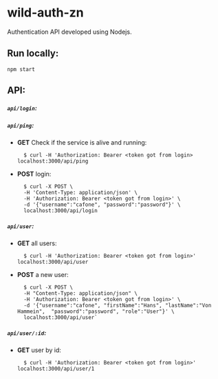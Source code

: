 # wild-auth-zn
Authentication API developed using Nodejs.

## Run locally:

    npm start

## API:

##### `api/login`:


##### `api/ping`: 
* **GET** Check if the service is alive and running: 
     
        $ curl -H 'Authorization: Bearer <token got from login> localhost:3000/api/ping 


* **POST** login: 

        $ curl -X POST \ 
        -H 'Content-Type: application/json' \
        -H 'Authorization: Bearer <token got from login>' \
        -d '{"username":"cafone", "password":"password"}' \
        localhost:3000/api/login


##### `api/user`:
* **GET** all users: 

        $ curl -H 'Authorization: Bearer <token got from login>' localhost:3000/api/user 

* **POST** a new user: 

        $ curl -X POST \ 
        -H "Content-Type: application/json" \
        -H 'Authorization: Bearer <token got from login>' \
        -d '{"username":"cafone", "firstName":"Hans", "lastName":"Von Hammein",  "password":"password", "role":"User"}' \
        localhost:3000/api/user`

##### `api/user/:id`:
* **GET** user by id:
    
        $ curl -H 'Authorization: Bearer <token got from login>' localhost:3000/api/user/1 

